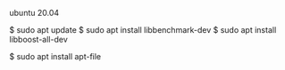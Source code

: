 ubuntu 20.04

$ sudo apt update
$ sudo apt install libbenchmark-dev
$ sudo apt install libboost-all-dev

$ sudo apt install apt-file